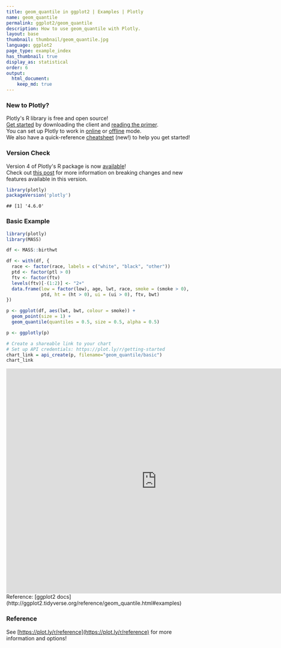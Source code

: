 ```yaml
---
title: geom_quantile in ggplot2 | Examples | Plotly
name: geom_quantile
permalink: ggplot2/geom_quantile
description: How to use geom_quantile with Plotly.
layout: base
thumbnail: thumbnail/geom_quantile.jpg
language: ggplot2
page_type: example_index
has_thumbnail: true
display_as: statistical
order: 6
output:
  html_document:
    keep_md: true
---
```




### New to Plotly?

Plotly's R library is free and open source!<br>
[Get started](https://plot.ly/r/getting-started/) by downloading the client and [reading the primer](https://plot.ly/r/getting-started/).<br>
You can set up Plotly to work in [online](https://plot.ly/r/getting-started/#hosting-graphs-in-your-online-plotly-account) or [offline](https://plot.ly/r/offline/) mode.<br>
We also have a quick-reference [cheatsheet](https://images.plot.ly/plotly-documentation/images/r_cheat_sheet.pdf) (new!) to help you get started!

### Version Check

Version 4 of Plotly's R package is now [available](https://plot.ly/r/getting-started/#installation)!<br>
Check out [this post](http://moderndata.plot.ly/upgrading-to-plotly-4-0-and-above/) for more information on breaking changes and new features available in this version.


```r
library(plotly)
packageVersion('plotly')
```

```
## [1] '4.6.0'
```

### Basic Example


```r
library(plotly)
library(MASS)

df <- MASS::birthwt

df <- with(df, {
  race <- factor(race, labels = c("white", "black", "other"))
  ptd <- factor(ptl > 0)
  ftv <- factor(ftv)
  levels(ftv)[-(1:2)] <- "2+"
  data.frame(low = factor(low), age, lwt, race, smoke = (smoke > 0),
             ptd, ht = (ht > 0), ui = (ui > 0), ftv, bwt)
})

p <- ggplot(df, aes(lwt, bwt, colour = smoke)) +
  geom_point(size = 1) +
  geom_quantile(quantiles = 0.5, size = 0.5, alpha = 0.5)

p <- ggplotly(p)

# Create a shareable link to your chart
# Set up API credentials: https://plot.ly/r/getting-started
chart_link = api_create(p, filename="geom_quantile/basic")
chart_link
```

<iframe src="https://plot.ly/~RPlotBot/4422.embed" width="800" height="600" id="igraph" scrolling="no" seamless="seamless" frameBorder="0"> </iframe>
Reference: [ggplot2 docs](http://ggplot2.tidyverse.org/reference/geom_quantile.html#examples)

### Reference

See [https://plot.ly/r/reference](https://plot.ly/r/reference) for more information and options!
